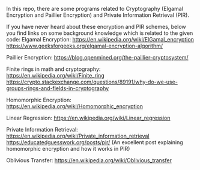 In this repo, there are some programs related to Cryptography (Elgamal Encryption and Paillier Encryption) and Private Information Retrieval (PIR).

If you have never heard about these encryption and PIR schemes, below you find links on some background knowledge which is related to the given code:
Elgamal Encryption: 
https://en.wikipedia.org/wiki/ElGamal_encryption
https://www.geeksforgeeks.org/elgamal-encryption-algorithm/

Paillier Encryption:
https://blog.openmined.org/the-paillier-cryptosystem/

Finite rings in math and cryptography:
https://en.wikipedia.org/wiki/Finite_ring
https://crypto.stackexchange.com/questions/89191/why-do-we-use-groups-rings-and-fields-in-cryptography

Homomorphic Encryption:
https://en.wikipedia.org/wiki/Homomorphic_encryption

Linear Regression:
https://en.wikipedia.org/wiki/Linear_regression

Private Information Retrieval:
https://en.wikipedia.org/wiki/Private_information_retrieval
https://educatedguesswork.org/posts/pir/ (An excellent post explaining homomorphic encryption and how it works in PIR)

Oblivious Transfer:
https://en.wikipedia.org/wiki/Oblivious_transfer
